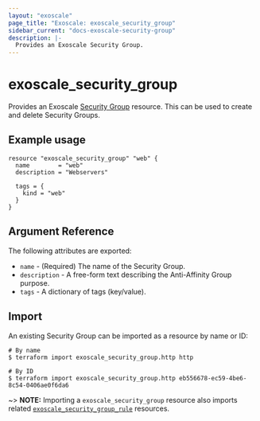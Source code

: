 ```yaml
---
layout: "exoscale"
page_title: "Exoscale: exoscale_security_group"
sidebar_current: "docs-exoscale-security-group"
description: |-
  Provides an Exoscale Security Group.
---
```


# exoscale\_security\_group

Provides an Exoscale [Security Group][sg] resource. This can be used to create and delete Security Groups.

[sg]: https://community.exoscale.com/documentation/compute/security-groups/

## Example usage

```hcl
resource "exoscale_security_group" "web" {
  name        = "web"
  description = "Webservers"

  tags = {
    kind = "web"
  }
}
```

## Argument Reference

The following attributes are exported:

* `name` - (Required) The name of the Security Group.
* `description` - A free-form text describing the Anti-Affinity Group purpose.
* `tags` - A dictionary of tags (key/value).

## Import

An existing Security Group can be imported as a resource by name or ID:

```console
# By name
$ terraform import exoscale_security_group.http http

# By ID
$ terraform import exoscale_security_group.http eb556678-ec59-4be6-8c54-0406ae0f6da6
```

~> **NOTE:** Importing a `exoscale_security_group` resource also imports related [`exoscale_security_group_rule`][sgrule] resources.

[sgrule]: security_group_rule.html